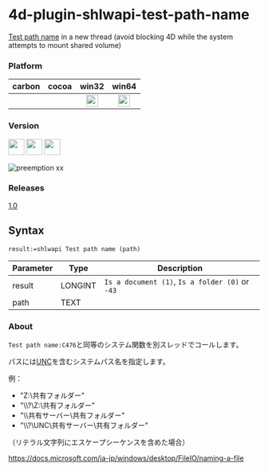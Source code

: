 # 4d-plugin-shlwapi-test-path-name
[Test path name](http://doc.4d.com/4Dv17/4D/17/Test-path-name.301-3729540.en.html) in a new thread (avoid blocking 4D while the system attempts to mount shared volume)

### Platform

| carbon | cocoa | win32 | win64 |
|:------:|:-----:|:---------:|:---------:|
|||<img src="https://cloud.githubusercontent.com/assets/1725068/22371562/1b091f0a-e4db-11e6-8458-8653954a7cce.png" width="24" height="24" />|<img src="https://cloud.githubusercontent.com/assets/1725068/22371562/1b091f0a-e4db-11e6-8458-8653954a7cce.png" width="24" height="24" />|

### Version

<img src="https://cloud.githubusercontent.com/assets/1725068/18940649/21945000-8645-11e6-86ed-4a0f800e5a73.png" width="32" height="32" /> <img src="https://cloud.githubusercontent.com/assets/1725068/18940648/2192ddba-8645-11e6-864d-6d5692d55717.png" width="32" height="32" /> <img src="https://user-images.githubusercontent.com/1725068/41266195-ddf767b2-6e30-11e8-9d6b-2adf6a9f57a5.png" width="32" height="32" /> 

![preemption xx](https://user-images.githubusercontent.com/1725068/41327179-4e839948-6efd-11e8-982b-a670d511e04f.png)

### Releases

[1.0](https://github.com/miyako/4d-plugin-shlwapi-test-path-name/releases/tag/1.0)

## Syntax

```
result:=shlwapi Test path name (path)
```

Parameter|Type|Description
------------|------------|----
result|LONGINT|``Is a document (1)``, ``Is a folder (0)`` or ``-43``
path|TEXT|

### About

``Test path name:C476``と同等のシステム関数を別スレッドでコールします。

パスには[UNC](https://msdn.microsoft.com/ja-jp/library/gg465305.aspx)を含むシステムパス名を指定します。

例：

* "Z:\\共有フォルダー"
* "\\\\?\\Z:\\共有フォルダー"
* "\\\\共有サーバー\\共有フォルダー"
* "\\\\?\\UNC\\共有サーバー\\共有フォルダー"

（リテラル文字列にエスケープシーケンスを含めた場合）

https://docs.microsoft.com/ja-jp/windows/desktop/FileIO/naming-a-file
